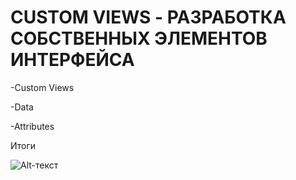 # CUSTOM VIEWS - РАЗРАБОТКА СОБСТВЕННЫХ ЭЛЕМЕНТОВ ИНТЕРФЕЙСА

-Custom Views

-Data

-Attributes

Итоги

![Alt-текст](https://github.com/AnPavel/CustomViews/CustomViews.png  "Итог")